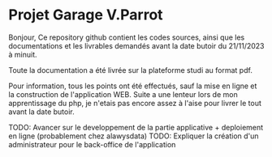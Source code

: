 # Projet Garage V.Parrot
Bonjour,
Ce repository github contient les codes sources, ainsi que les documentations et les livrables demandés avant la date butoir du 21/11/2023 à minuit.

Toute la documentation a été livrée sur la plateforme studi au format pdf.

Pour information, tous les points ont été effectués, sauf la mise en ligne et la construction de l'application WEB.
Suite a une lenteur lors de mon apprentissage du php, je n'etais pas encore assez à l'aise pour livrer le tout avant la date butoir.

TODO: Avancer sur le developpement de la partie applicative + deploiement en ligne (probablement chez alawysdata)
TODO: Expliquer la création d'un administrateur pour le back-office de l'application
